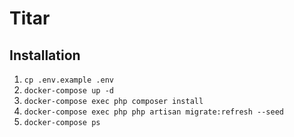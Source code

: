 # Titar

## Installation

1. `cp .env.example .env`
1. `docker-compose up -d`
1. `docker-compose exec php composer install`
1. `docker-compose exec php php artisan migrate:refresh --seed`
1. `docker-compose ps`
